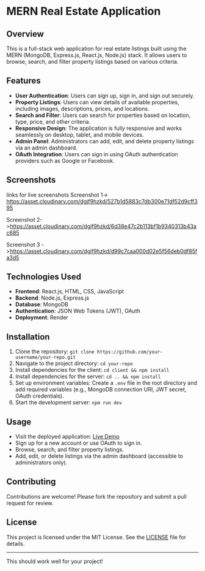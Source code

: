 
# MERN Real Estate Application

## Overview
This is a full-stack web application for real estate listings built using the MERN (MongoDB, Express.js, React.js, Node.js) stack. It allows users to browse, search, and filter property listings based on various criteria.

## Features
- **User Authentication**: Users can sign up, sign in, and sign out securely.
- **Property Listings**: Users can view details of available properties, including images, descriptions, prices, and locations.
- **Search and Filter**: Users can search for properties based on location, type, price, and other criteria.
- **Responsive Design**: The application is fully responsive and works seamlessly on desktop, tablet, and mobile devices.
- **Admin Panel**: Administrators can add, edit, and delete property listings via an admin dashboard.
- **OAuth Integration**: Users can sign in using OAuth authentication providers such as Google or Facebook.

## Screenshots
links for live screenshots
Screenshot 1-> https://asset.cloudinary.com/dgjf9hzkd/527b1d5883c7db300e71df52d9cff395

Screenshot 2->https://asset.cloudinary.com/dgjf9hzkd/6d38e47c2b113bf1b9340313b43ac685

Screenshot 3 ->https://asset.cloudinary.com/dgjf9hzkd/d99c7caa000d02e5f56deb0df85fa3d5

## Technologies Used
- **Frontend**: React.js, HTML, CSS, JavaScript
- **Backend**: Node.js, Express.js
- **Database**: MongoDB
- **Authentication**: JSON Web Tokens (JWT), OAuth
- **Deployment**: Render

## Installation
1. Clone the repository: `git clone https://github.com/your-username/your-repo.git`
2. Navigate to the project directory: `cd your-repo`
3. Install dependencies for the client: `cd client && npm install`
4. Install dependencies for the server: `cd .. && npm install`
5. Set up environment variables: Create a `.env` file in the root directory and add required variables (e.g., MongoDB connection URI, JWT secret, OAuth credentials).
6. Start the development server: `npm run dev`

## Usage
- Visit the deployed application: [Live Demo](https://evans-mern-real-estate.onrender.com)
- Sign up for a new account or use OAuth to sign in.
- Browse, search, and filter property listings.
- Add, edit, or delete listings via the admin dashboard (accessible to administrators only).

## Contributing
Contributions are welcome! Please fork the repository and submit a pull request for review.

## License
This project is licensed under the MIT License. See the [LICENSE](LICENSE) file for details.

---

This should work well for your project!
